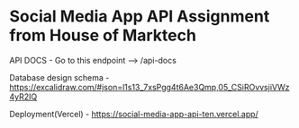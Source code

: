# Social Media App API Assignment from House of Marktech


API DOCS - Go to this endpoint --> /api-docs

Database design schema - https://excalidraw.com/#json=l1s13_7xsPgg4t6Ae3Qmp,05_CSiROvvsjiVWz4yR2IQ

Deployment(Vercel) - https://social-media-app-api-ten.vercel.app/